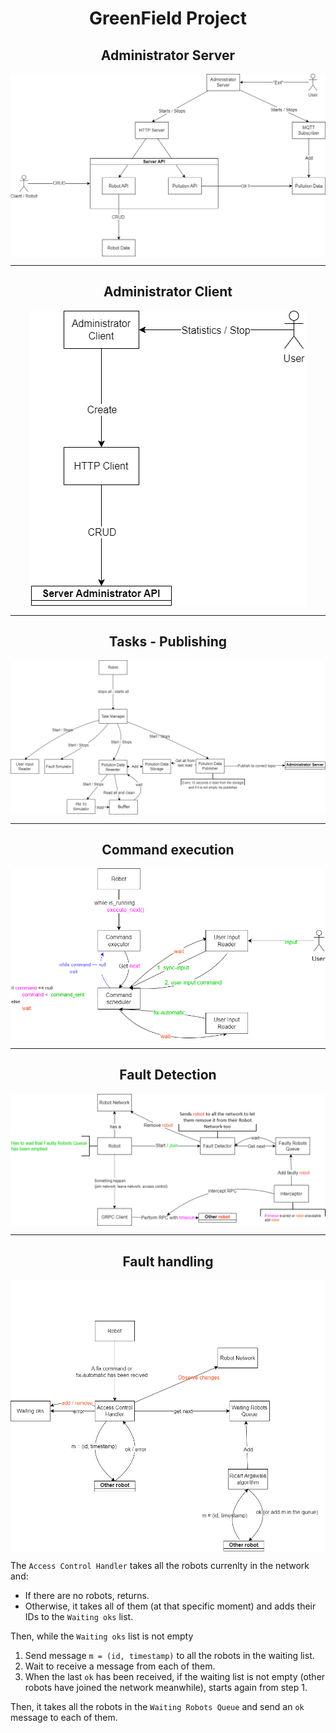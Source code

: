 <h1 style="text-align: center;">GreenField Project</h1>

<h2 style="text-align: center;">Administrator Server</h2>

<img
    src="images\Administrator Server.png"
    width="800" 
    style="display: block; margin: 0 auto"/>

---

<h2 style="text-align: center;">Administrator Client</h2>

<img
    src="images\Administrator Client.png"
    style="display: block; margin: 0 auto"/>

---

<h2 style="text-align: center;">Tasks - Publishing</h2>

<img
    src="images\Tasks - Publishing.png"
    style="display: block; margin: 0 auto"/>

---

<h2 style="text-align: center;">Command execution</h2>

<img
    src="images\Command Execution.png"
    style="display: block; margin: 0 auto"/>

---

<h2 style="text-align: center;">Fault Detection</h2>

<img
    src="images\Fault Detection.png"
    style="display: block; margin: 0 auto"/>

---

<h2 style="text-align: center;">Fault handling</h2>

<img
    src="images\Fault Handling.png"
    style="display: block; margin: 0 auto"/>


The `Access Control Handler` takes all the robots currenlty in the network and:
- If there are no robots, returns.
- Otherwise, it takes all of them (at that specific moment) and adds their IDs to the `Waiting oks` list.

Then, while the `Waiting oks` list is not empty
1. Send message `m = (id, timestamp)` to all the robots in the waiting list.
2. Wait to receive a message from each of them.
3. When the last `ok` has been received, if the waiting list is not empty (other robots have joined the network meanwhile), starts again from step 1.

Then, it takes all the robots in the `Waiting Robots Queue` and send an `ok` message to each of them.



